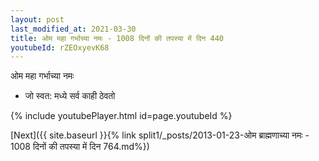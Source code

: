 ```yaml
---
layout: post
last_modified_at: 2021-03-30
title: ओम महा गर्भाच्या नमः - 1008 दिनों की तपस्या में दिन 440
youtubeId: rZEOxyevK68
---
```

 
 
 ओम महा गर्भाच्या नमः  
 
 -  जो स्वत: मध्ये सर्व काही ठेवतो 
 
  
 
  
 
 
 
 
 
 


{% include youtubePlayer.html id=page.youtubeId %}
 
[Next]({{ site.baseurl }}{% link  split1/_posts/2013-01-23-ओम ब्राह्मणाच्या नमः - 1008 दिनों की तपस्या में दिन 764.md%})
 

